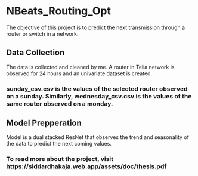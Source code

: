 # NBeats_Routing_Opt

The objective of this project is to predict the next transmission through a router or switch in a network.

## Data Collection
The data is collected and cleaned by me. A router in Telia network is observed for 24 hours and an univariate dataset is created. 

### sunday_csv.csv is the values of the selected router observed on a sunday. Similarly, wednesday_csv.csv is the values of the same router observed on a monday.

## Model Prepperation

Model is a dual stacked ResNet that observes the trend and seasonality of the data to predict the next coming values.

### To read more about the project, visit https://siddardhakaja.web.app/assets/doc/thesis.pdf
